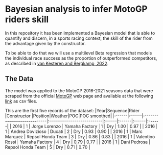 # Bayesian analysis to infer MotoGP riders skill

In this repository it has been implemented a Bayesian model that is able to quantify and
discern, in a sports racing context, the skill of the rider from the advantage given by
the constructor. 

To be able to do that we will use a multilevel Beta regression that
models the individual race success as the proportion of outperformed competitors, as
described in [van Kesteren and Bergkamp, 2022](https://arxiv.org/pdf/2203.08489.pdf).

## The Data

The model was applied to the MotoGP 2016-2021 seasons data that were scraped from
the official [MotoGP](https://www.motogp.com/en/world-standing/2022/MotoGP/Championship) web page and available at the following [link](https://observablehq.com/@piratus/motogp-results-database) as csv files.

This are the first five records of the dataset:
|Year|Sequence|Rider           |Constructor           |Position|Weather|POC|POC smoothed|
|:------|:------|:----------------------------|:---------------------------|:------|:------|:------|:------|
| 2016 | 1 | Jorge Lorenzo | Yamaha Factory | 1 | Dry | 1.00 | 0.97 |
| 2016 | 1 | Andrea Dovizioso | Ducati | 2 | Dry | 0.93 | 0.90 |
| 2016 | 1 | Marc Marquez | Repsol Honda Team | 3 | Dry | 0.86 | 0.83 |
| 2016 | 1 | Valentino Rossi | Yamaha Factory | 4 | Dry | 0.79 | 0.77 |
| 2016 | 1 | Dani Pedrosa | Repsol Honda Team | 5 | Dry | 0.71 | 0.70 |




